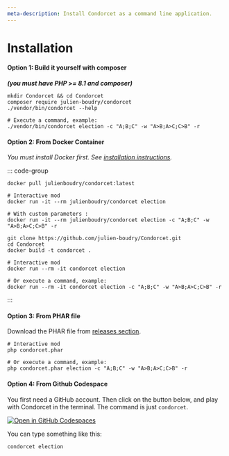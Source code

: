 ```yaml
---
meta-description: Install Condorcet as a command line application.
---
```

# Installation
#### Option 1: Build it yourself with composer
***(you must have PHP >= 8.1 and composer)***

```shell
mkdir Condorcet && cd Condorcet
composer require julien-boudry/condorcet
./vendor/bin/condorcet --help

# Execute a command, example:
./vendor/bin/condorcet election -c "A;B;C" -w "A>B;A>C;C>B" -r
```

#### Option 2: From Docker Container

_You must install Docker first. See [installation instructions](https://hub.docker.com/search/?type=edition&offering=community)._

::: code-group
```shell [From public image]
docker pull julienboudry/condorcet:latest

# Interactive mod
docker run -it --rm julienboudry/condorcet election

# With custom parameters :
docker run -it --rm julienboudry/condorcet election -c "A;B;C" -w "A>B;A>C;C>B" -r
```

```shell [From docker file]
git clone https://github.com/julien-boudry/Condorcet.git
cd Condorcet
docker build -t condorcet .

# Interactive mod
docker run --rm -it condorcet election

# Or execute a command, example:
docker run --rm -it condorcet election -c "A;B;C" -w "A>B;A>C;C>B" -r
```
:::

#### Option 3: From PHAR file

Download the PHAR file from [releases section](https://github.com/julien-boudry/Condorcet/releases).

```shell
# Interactive mod
php condorcet.phar

# Or execute a command, example:
php condorcet.phar election -c "A;B;C" -w "A>B;A>C;C>B" -r
```

#### Option 4: From Github Codespace


You first need a GitHub account. Then click on the button below, and play with Condorcet in the terminal. The command is just `condorcet`.

[![Open in GitHub Codespaces](https://github.com/codespaces/badge.svg)](https://github.com/codespaces/new?hide_repo_select=true&ref=master&repo=17303525&devcontainer_path=.devcontainer%2Fdevcontainer.json](https://github.com/codespaces/new?hide_repo_select=true&ref=master&repo=17303525&devcontainer_path=.devcontainer%2Fprod%2Fdevcontainer.json&skip_quickstart=true))

You can type something like this:
```shell
condorcet election
```
